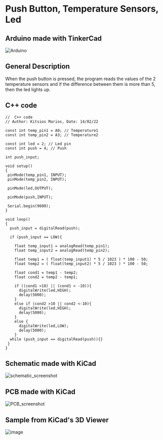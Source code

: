 # Push Button, Temperature Sensors, Led

## Arduino made with TinkerCad

![Arduino](https://user-images.githubusercontent.com/82963539/154122238-1b3f68ca-082d-4006-9125-7384bda53413.png)

## General Description
When the push button is pressed,
the program reads the values of the 2 temperature sensors
and if the difference between them is more than 5,
then the led lights up.
## C++ code
```
//  C++ code   
// Author: Kitsios Marios, Date: 14/02/22

const int temp_pin1 = A0; // Temperature1
const int temp_pin2 = A3; // Temperature2

const int led = 2; // Led pin
const int push = 4; // Push 

int push_input;

void setup()
{
 pinMode(temp_pin1, INPUT);
 pinMode(temp_pin2, INPUT);
  
 pinMode(led,OUTPUT);

 pinMode(push,INPUT);
  
 Serial.begin(9600);
}

void loop()
{
  push_input = digitalRead(push);
  
  if (push_input == LOW){
    
    float temp_input1 = analogRead(temp_pin1);
    float temp_input2 = analogRead(temp_pin2);
    
    float temp1 = ( float(temp_input1) * 5 / 1023 ) * 100 - 50;
    float temp2 = ( float(temp_input2) * 5 / 1023 ) * 100 - 50;
    
    float cond1 = temp1 - temp2;
    float cond2 = temp2 - temp1;
    
    if ((cond1 >10) || (cond1 < -10)){
      digitalWrite(led,HIGH);
      delay(5000);
    }
    else if (cond2 >10 || cond2 <-10){
   	  digitalWrite(led,HIGH);
      delay(5000);
    }
    else {
      digitalWrite(led,LOW);
      delay(5000);
  	}  
  while (push_input == digitalRead(push)){}  
 }
}
```

## Schematic made with KiCad
![schematic_screenshot](https://user-images.githubusercontent.com/82963539/154504412-af43cebf-bc79-499b-a725-bdd5025e877e.jpg)

## PCB made with KiCad
![PCB_screenshot](https://user-images.githubusercontent.com/82963539/154506025-665f7095-fe67-41e1-a169-6d2e2a3ee886.jpg)

## Sample from KiCad's 3D Viewer
![image](https://user-images.githubusercontent.com/82963539/154508298-1e547f9a-882a-414d-ac3f-2a62c405de70.png)
